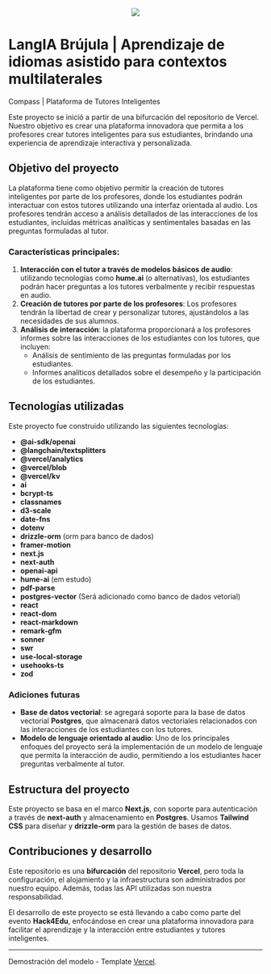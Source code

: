<p align="center">
  <img src="https://github.com/Henrique-Jost/hack4edu/tree/main/docs/Images/IA.png">     
</p>

# LangIA Brújula | Aprendizaje de idiomas asistido para contextos multilaterales

Compass | Plataforma de Tutores Inteligentes

Este proyecto se inició a partir de una bifurcación del repositorio de Vercel. Nuestro objetivo es crear una plataforma innovadora que permita a los profesores crear tutores inteligentes para sus estudiantes, brindando una experiencia de aprendizaje interactiva y personalizada.

## Objetivo del proyecto

La plataforma tiene como objetivo permitir la creación de tutores inteligentes por parte de los profesores, donde los estudiantes podrán interactuar con estos tutores utilizando una interfaz orientada al audio. Los profesores tendrán acceso a análisis detallados de las interacciones de los estudiantes, incluidas métricas analíticas y sentimentales basadas en las preguntas formuladas al tutor.

### Características principales:

1. **Interacción con el tutor a través de modelos básicos de audio**: utilizando tecnologías como **hume.ai** (o alternativas), los estudiantes podrán hacer preguntas a los tutores verbalmente y recibir respuestas en audio.
2. **Creación de tutores por parte de los profesores**: Los profesores tendrán la libertad de crear y personalizar tutores, ajustándolos a las necesidades de sus alumnos.
3. **Análisis de interacción**: la plataforma proporcionará a los profesores informes sobre las interacciones de los estudiantes con los tutores, que incluyen:
   - Análisis de sentimiento de las preguntas formuladas por los estudiantes.
   - Informes analíticos detallados sobre el desempeño y la participación de los estudiantes.

## Tecnologías utilizadas

Este proyecto fue construido utilizando las siguientes tecnologías:

- **@ai-sdk/openai**
- **@langchain/textsplitters**
- **@vercel/analytics**
- **@vercel/blob**
- **@vercel/kv**
- **ai**
- **bcrypt-ts**
- **classnames**
- **d3-scale**
- **date-fns**
- **dotenv**
- **drizzle-orm** (orm para banco de dados)
- **framer-motion**
- **next.js**
- **next-auth**
- **openai-api**
- **hume-ai** (em estudo)
- **pdf-parse**
- **postgres-vector** (Será adicionado como banco de dados vetorial)
- **react**
- **react-dom**
- **react-markdown**
- **remark-gfm**
- **sonner**
- **swr**
- **use-local-storage**
- **usehooks-ts**
- **zod**

### Adiciones futuras

- **Base de datos vectorial**: se agregará soporte para la base de datos vectorial **Postgres**, que almacenará datos vectoriales relacionados con las interacciones de los estudiantes con los tutores.
- **Modelo de lenguaje orientado al audio**: Uno de los principales enfoques del proyecto será la implementación de un modelo de lenguaje que permita la interacción de audio, permitiendo a los estudiantes hacer preguntas verbalmente al tutor.

## Estructura del proyecto

Este proyecto se basa en el marco **Next.js**, con soporte para autenticación a través de **next-auth** y almacenamiento en **Postgres**. Usamos **Tailwind CSS** para diseñar y **drizzle-orm** para la gestión de bases de datos.

## Contribuciones y desarrollo

Este repositorio es una **bifurcación** del repositorio **Vercel**, pero toda la configuración, el alojamiento y la infraestructura son administrados por nuestro equipo. Además, todas las API utilizadas son nuestra responsabilidad.

El desarrollo de este proyecto se está llevando a cabo como parte del evento **Hack4Edu**, enfocándose en crear una plataforma innovadora para facilitar el aprendizaje y la interacción entre estudiantes y tutores inteligentes.

---

Demostración del modelo - Template [Vercel](https://vercel.com/templates/next.js/ai-sdk-internal-knowledge-base).
